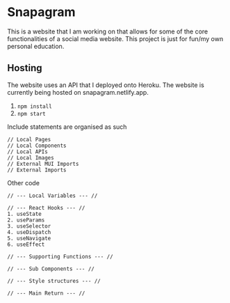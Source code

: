 # Snapagram
This is a website that I am working on that allows for some of the core functionalities of a social media website.
This project is just for fun/my own personal education.

## Hosting
The website uses an API that I deployed onto Heroku. The website is currently being hosted on snapagram.netlify.app.

1. `npm install`
2. `npm start`

Include statements are organised as such
```
// Local Pages
// Local Components
// Local APIs
// Local Images
// External MUI Imports
// External Imports
```

Other code
```
// --- Local Variables --- //

// --- React Hooks --- //
1. useState
2. useParams
3. useSelector
4. useDispatch
5. useNavigate
6. useEffect

// --- Supporting Functions --- //

// --- Sub Components --- //

// --- Style structures --- //

// --- Main Return --- //
```
